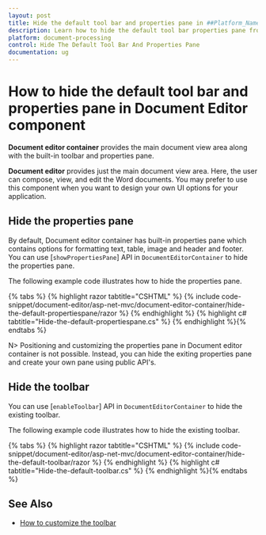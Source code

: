```yaml
---
layout: post
title: Hide the default tool bar and properties pane in ##Platform_Name## Document Editor Component
description: Learn how to hide the default tool bar properties pane from the Syncfusion ##Platform_Name## Document Editor Component
platform: document-processing
control: Hide The Default Tool Bar And Properties Pane
documentation: ug
---
```


# How to hide the default tool bar and properties pane in Document Editor component

**Document editor container** provides the main document view area along with the built-in toolbar and properties pane.

**Document editor** provides just the main document view area. Here, the user can compose, view, and edit the Word documents. You may prefer to use this component when you want to design your own UI options for your application.

## Hide the properties pane

By default, Document editor container has built-in properties pane which contains options for formatting text, table, image and header and footer. You can use [`showPropertiesPane`] API in `DocumentEditorContainer` to hide the properties pane.

The following example code illustrates how to hide the properties pane.


{% tabs %}
{% highlight razor tabtitle="CSHTML" %}
{% include code-snippet/document-editor/asp-net-mvc/document-editor-container/hide-the-default-propertiespane/razor %}
{% endhighlight %}
{% highlight c# tabtitle="Hide-the-default-propertiespane.cs" %}
{% endhighlight %}{% endtabs %}

N> Positioning and customizing the properties pane in Document editor container is not possible. Instead, you can hide the exiting properties pane and create your own pane using public API's.

## Hide the toolbar

You can use [`enableToolbar`] API in `DocumentEditorContainer` to hide the existing toolbar.

The following example code illustrates how to hide the existing toolbar.


{% tabs %}
{% highlight razor tabtitle="CSHTML" %}
{% include code-snippet/document-editor/asp-net-mvc/document-editor-container/hide-the-default-toolbar/razor %}
{% endhighlight %}
{% highlight c# tabtitle="Hide-the-default-toolbar.cs" %}
{% endhighlight %}{% endtabs %}
## See Also

* [How to customize the toolbar](../how-to/customize-tool-bar)